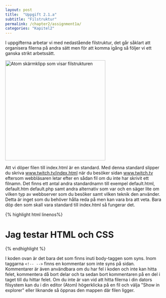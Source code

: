 ```yaml
---
layout: post
title:  "Uppgift 2.1.a"
subtitle: "Filstruktur"
permalink: /chapter2/assignment1a/
categories: "Kapitel2"
---
```

I uppgifterna arbetar vi med nedastående filstruktur, det går såklart att organisera filerna på andra sätt men för att komma igång så följer vi ett ganska strikt arbetssätt.

<img src="{{ site.url | append:site.baseurl}}/assets/images/chapter2-assignment1a.PNG" alt="Atom skärmklipp som visar filstrukturen" style="width: 20rem;"/>

Att vi döper filen till index.html är en standard. Med denna standard slipper du skriva www.twitch.tv/index.html när du besöker sidan www.twitch.tv  eftersom webbläsaren letar efter en sådan fil om du inte har skrivit ett filnamn. Det finns ett antal andra standardnamn till exempel default.html, default.htm default.php samt andra alternativ som var och en säger lite om vilken typ av webbserver som du besöker samt vilken teknik den använder. Detta är inget som du behöver hålla reda på men kan vara bra att veta. Bara döp den som skall vara standard till index.html så fungerar det.

{% highlight html linenos%}
<!DOCTYPE html>
<html lang="sv">
  <head>
    <title>Kommentarer i HTML</title>
    <meta charset="utf-8">
  </head>
  <body>
      <!--Here is a header 1 that is the highest order in the header hierarky-->
      <h1>Jag testar HTML och CSS</h1>
  </body>
</html>
{% endhighlight %}

I koden ovan är det bara det som finns inuti body-taggen som syns. Inom taggarna `<!-- -->` finns en kommentar som inte syns på sidan. Kommentarer är även användbara om du har fel i koden och inte kan hitta felet, kommentera då bort delar och ta sedan bort kommentaren på en del i taget till du hittar felet.
Om du inte är van vid att hitta filerna i din dators filsystem kan du i din editor (Atom) högerklicka på en fil och välja "Show in explorer" eller liknande så öppnas den mappen där filen ligger.
